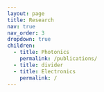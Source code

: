 ```yaml
---
layout: page
title: Research
nav: true
nav_order: 3
dropdown: true
children:
  - title: Photonics
    permalink: /publications/
  - title: divider
  - title: Electronics
    permalink: /
---
```

